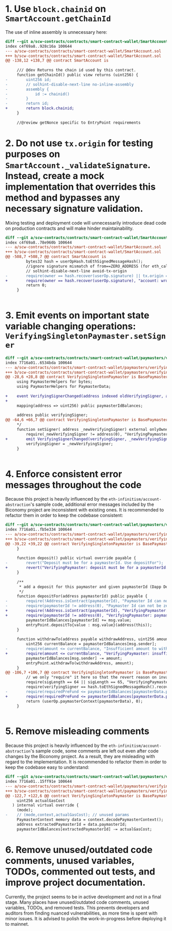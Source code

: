 # 1. Use `block.chainid` on `SmartAccount.getChainId`

The use of inline assembly is unnecessary here:

```diff
diff --git a/scw-contracts/contracts/smart-contract-wallet/SmartAccount.sol b/scw-contracts/contracts/smart-contract-wallet/SmartAccount.sol
index c4f69a8..928c16a 100644
--- a/scw-contracts/contracts/smart-contract-wallet/SmartAccount.sol
+++ b/scw-contracts/contracts/smart-contract-wallet/SmartAccount.sol
@@ -138,12 +138,7 @@ contract SmartAccount is
 
     /// @dev Returns the chain id used by this contract.
     function getChainId() public view returns (uint256) {
-        uint256 id;
-        // solhint-disable-next-line no-inline-assembly
-        assembly {
-            id := chainid()
-        }
-        return id;
+        return block.chainid;
     }
 
     //@review getNonce specific to EntryPoint requirements

```

# 2. Do not use `tx.origin` for testing purposes on `SmartAccount._validateSignature`. Instead, create a mock implementation that overrides this method and bypasses any necessary signature validation.

Mixing testing and deployment code will unnecessarily introduce dead code on production contracts and will make hinder maintainability.

```diff
diff --git a/scw-contracts/contracts/smart-contract-wallet/SmartAccount.sol b/scw-contracts/contracts/smart-contract-wallet/SmartAccount.sol
index c4f69a8..78e960b 100644
--- a/scw-contracts/contracts/smart-contract-wallet/SmartAccount.sol
+++ b/scw-contracts/contracts/smart-contract-wallet/SmartAccount.sol
@@ -508,7 +508,7 @@ contract SmartAccount is
         bytes32 hash = userOpHash.toEthSignedMessageHash();
         //ignore signature mismatch of from==ZERO_ADDRESS (for eth_callUserOp validation purposes)
         // solhint-disable-next-line avoid-tx-origin
-        require(owner == hash.recover(userOp.signature) || tx.origin == address(0), "account: wrong signature");
+        require(owner == hash.recover(userOp.signature), "account: wrong signature");
         return 0;
     }
 
``` 

# 3. Emit events on important state variable changing operations: `VerifyingSingletonPaymaster.setSigner`

```diff
diff --git a/scw-contracts/contracts/smart-contract-wallet/paymasters/verifying/singleton/VerifyingSingletonPaymaster.sol b/scw-contracts/contracts/smart-contract-wallet/paymasters/verifying/singleton/VerifyingSingletonPaymaster.sol
index 7716a01..6534bda 100644
--- a/scw-contracts/contracts/smart-contract-wallet/paymasters/verifying/singleton/VerifyingSingletonPaymaster.sol
+++ b/scw-contracts/contracts/smart-contract-wallet/paymasters/verifying/singleton/VerifyingSingletonPaymaster.sol
@@ -28,6 +28,8 @@ contract VerifyingSingletonPaymaster is BasePaymaster {
     using PaymasterHelpers for bytes;
     using PaymasterHelpers for PaymasterData;
 
+    event VerifyingSignerChanged(address indexed oldVerifyingSigner, address indexed newVerifyingSigner);
+
     mapping(address => uint256) public paymasterIdBalances;
 
     address public verifyingSigner;
@@ -64,6 +66,7 @@ contract VerifyingSingletonPaymaster is BasePaymaster {
     */
     function setSigner( address _newVerifyingSigner) external onlyOwner{
         require(_newVerifyingSigner != address(0), "VerifyingPaymaster: new signer can not be zero address");
+        emit VerifyingSignerChanged(verifyingSigner, _newVerifyingSigner);
         verifyingSigner = _newVerifyingSigner;
     }
 

```

# 4. Enforce consistent error messages throughout the code

Because this project is heavily influenced by the `eth-infinitism/account-abstraction`'s sample code, additional error messages included by the Biconomy project are inconsistent with existing ones. It is recommended to refactor them in order to keep the codebase consistent:

```diff
diff --git a/scw-contracts/contracts/smart-contract-wallet/paymasters/verifying/singleton/VerifyingSingletonPaymaster.sol b/scw-contracts/contracts/smart-contract-wallet/paymasters/verifying/singleton/VerifyingSingletonPaymaster.sol
index 7716a01..fb5e334 100644
--- a/scw-contracts/contracts/smart-contract-wallet/paymasters/verifying/singleton/VerifyingSingletonPaymaster.sol
+++ b/scw-contracts/contracts/smart-contract-wallet/paymasters/verifying/singleton/VerifyingSingletonPaymaster.sol
@@ -39,22 +39,22 @@ contract VerifyingSingletonPaymaster is BasePaymaster {
     }
 
     function deposit() public virtual override payable {
-        revert("Deposit must be for a paymasterId. Use depositFor");
+        revert("VerifyingPaymaster: deposit must be for a paymasterId. Use depositFor");
     }
 
     /**
      * add a deposit for this paymaster and given paymasterId (Dapp Depositor address), used for paying for transaction fees
      */
     function depositFor(address paymasterId) public payable {
-        require(!Address.isContract(paymasterId), "Paymaster Id can not be smart contract address");
-        require(paymasterId != address(0), "Paymaster Id can not be zero address");
+        require(!Address.isContract(paymasterId), "VerifyingPaymaster: paymaster Id can not be smart contract address");
+        require(paymasterId != address(0), "VerifyingPaymaster: paymaster Id can not be zero address");
         paymasterIdBalances[paymasterId] += msg.value;
         entryPoint.depositTo{value : msg.value}(address(this));
     }
 
     function withdrawTo(address payable withdrawAddress, uint256 amount) public override {
         uint256 currentBalance = paymasterIdBalances[msg.sender];
-        require(amount <= currentBalance, "Insufficient amount to withdraw");
+        require(amount <= currentBalance, "VerifyingPaymaster: insufficient amount to withdraw");
         paymasterIdBalances[msg.sender] -= amount;
         entryPoint.withdrawTo(withdrawAddress, amount);
     }
@@ -106,7 +106,7 @@ contract VerifyingSingletonPaymaster is BasePaymaster {
         // we only "require" it here so that the revert reason on invalid signature will be of "VerifyingPaymaster", and not "ECDSA"
         require(sigLength == 64 || sigLength == 65, "VerifyingPaymaster: invalid signature length in paymasterAndData");
         require(verifyingSigner == hash.toEthSignedMessageHash().recover(paymasterData.signature), "VerifyingPaymaster: wrong signature");
-        require(requiredPreFund <= paymasterIdBalances[paymasterData.paymasterId], "Insufficient balance for paymaster id");
+        require(requiredPreFund <= paymasterIdBalances[paymasterData.paymasterId], "VerifyingPaymaster: insufficient balance for paymaster id");
         return (userOp.paymasterContext(paymasterData), 0);
     }
 

```

# 5. Remove misleading comments

Because this project is heavily influenced by the `eth-infinitism/account-abstraction`'s sample code, some comments are left out even after code changes by the Biconomy project. As a result, they are misleading with regard to the implementation. It is recommended to refactor them in order to keep the codebase easy to understand:

```diff
diff --git a/scw-contracts/contracts/smart-contract-wallet/paymasters/verifying/singleton/VerifyingSingletonPaymaster.sol b/scw-contracts/contracts/smart-contract-wallet/paymasters/verifying/singleton/VerifyingSingletonPaymaster.sol
index 7716a01..15ff91e 100644
--- a/scw-contracts/contracts/smart-contract-wallet/paymasters/verifying/singleton/VerifyingSingletonPaymaster.sol
+++ b/scw-contracts/contracts/smart-contract-wallet/paymasters/verifying/singleton/VerifyingSingletonPaymaster.sol
@@ -122,7 +122,6 @@ contract VerifyingSingletonPaymaster is BasePaymaster {
     uint256 actualGasCost
   ) internal virtual override {
     (mode);
-    // (mode,context,actualGasCost); // unused params
     PaymasterContext memory data = context.decodePaymasterContext();
     address extractedPaymasterId = data.paymasterId;
     paymasterIdBalances[extractedPaymasterId] -= actualGasCost;

```

# 6. Remove unused/outdated code comments, unused variables, TODOs, commented out tests, and improve project documentation.

Currently, the project seems to be in active development and not in a final stage. Many places have unused/outdated code comments, unused variables, TODOs, and removed tests. This prevents developers and auditors from finding nuanced vulnerabilities, as more time is spent with minor issues. It is advised to polish the work-in-progress before deploying it to mainnet.